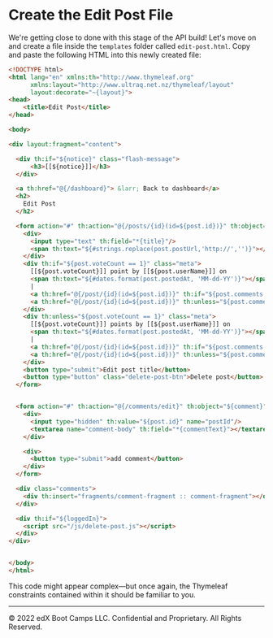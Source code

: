 # Create the Edit Post File

We're getting close to done with this stage of the API build! Let's move on and create a file inside the `templates` folder called `edit-post.html`. Copy and paste the following HTML into this newly created file:

```html
<!DOCTYPE html>
<html lang="en" xmlns:th="http://www.thymeleaf.org"
      xmlns:layout="http://www.ultraq.net.nz/thymeleaf/layout"
      layout:decorate="~{layout}">
<head>
    <title>Edit Post</title>
</head>

<body>

<div layout:fragment="content">

  <div th:if="${notice}" class="flash-message">
      <h3>[[${notice}]]</h3>
  </div>

  <a th:href="@{/dashboard}"> &larr; Back to dashboard</a>
  <h2>
    Edit Post
  </h2>

  <form action="#" th:action="@{/posts/{id}(id=${post.id})}" th:object="${post}" method="post" class="edit-post-form">
    <div>
      <input type="text" th:field="*{title}"/>
      <span th:text="${#strings.replace(post.postUrl,'http://','')}"></span>
    </div>
    <div th:if="${post.voteCount == 1}" class="meta">
      [[${post.voteCount}]] point by [[${post.userName}]] on
      <span th:text="${#dates.format(post.postedAt, 'MM-dd-YY')}"></span>
      |
      <a th:href="@{/post/{id}(id=${post.id})}" th:if="${post.comments.size() == 1}">[[${post.comments.size()}]] comment</a>
      <a th:href="@{/post/{id}(id=${post.id})}" th:unless="${post.comments.size() == 1}">[[${post.comments.size()}]] comments</a>
    </div>
    <div th:unless="${post.voteCount == 1}" class="meta">
      [[${post.voteCount}]] points by [[${post.userName}]] on
      <span th:text="${#dates.format(post.postedAt, 'MM-dd-YY')}"></span>
      |
      <a th:href="@{/post/{id}(id=${post.id})}" th:if="${post.comments.size() == 1}">[[${post.comments.size()}]] comment</a>
      <a th:href="@{/post/{id}(id=${post.id})}" th:unless="${post.comments.size() == 1}">[[${post.comments.size()}]] comments</a>
    </div>
    <button type="submit">Edit post title</button>
    <button type="button" class="delete-post-btn">Delete post</button>
  </form>


  <form action="#" th:action="@{/comments/edit}" th:object="${comment}" method="post" class="comment-form">
    <div>
      <input type="hidden" th:value="${post.id}" name="postId"/>
      <textarea name="comment-body" th:field="*{commentText}"></textarea>
    </div>

    <div>
      <button type="submit">add comment</button>
    </div>
  </form>

  <div class="comments">
    <div th:insert="fragments/comment-fragment :: comment-fragment"></div>
  </div>

  <div th:if="${loggedIn}">
    <script src="/js/delete-post.js"></script>
  </div>
</div>


</body>
</html>
```

This code might appear complex—but once again, the Thymeleaf constraints contained within it should be familiar to you.

---
© 2022 edX Boot Camps LLC. Confidential and Proprietary. All Rights Reserved.
